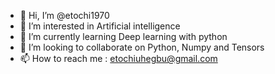 - 👋 Hi, I’m @etochi1970
- 👀 I’m interested in Artificial intelligence
- 🌱 I’m currently learning Deep learning with python
- 💞️ I’m looking to collaborate on Python, Numpy and Tensors 
- 📫 How to reach me :  etochiuhegbu@gmail.com

<!---
etochi1970/etochi1970 is a ✨ special ✨ repository because its `README.md` (this file) appears on your GitHub profile.
You can click the Preview link to take a look at your changes.
--->
